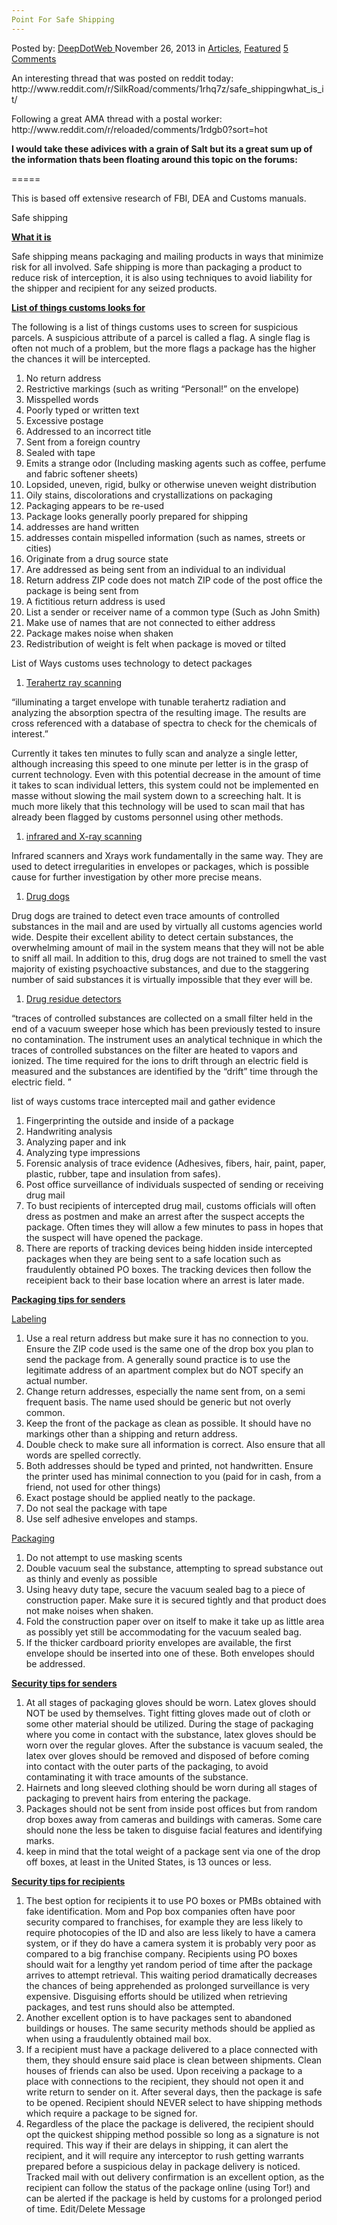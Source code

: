 ```yaml
---
Point For Safe Shipping
---
```

<article class="post-listing post-1921 post type-post status-publish format-standard has-post-thumbnail hentry category-articles category-deepdot-news tag-point tag-safe tag-shipping">
    <div class="post-inner">
    <p class="post-meta">
    <span>Posted by: <a href="https://www.deepdotweb.com/author/admin/" title="">DeepDotWeb </a></span>
    <span>November 26, 2013</span>
    <span>in <a href="https://www.deepdotweb.com/category/articles/" rel="category tag">Articles</a>, <a href="https://www.deepdotweb.com/category/deepdot-news/" rel="category tag">Featured</a></span>
    <span><a href="https://www.deepdotweb.com/2013/11/26/point-for-safe-shipping/#comments">5 Comments</a></span>
    </p>
    <div class="clear"></div>
    <div class="entry">
    <p>An interesting thread that was posted on reddit today:  http://www.reddit.com/r/SilkRoad/comments/1rhq7z/safe_shippingwhat_is_it/</p>
    <p>Following a great AMA thread with a postal worker: http://www.reddit.com/r/reloaded/comments/1rdgb0?sort=hot</p>
    <p><strong>I would take these adivices with a grain of Salt but its a great sum up of the information thats been floating around this topic on the forums:</strong></p>
    <p>=====</p>
    <div>
    <div>
    <p>This is based off extensive research of FBI, DEA and Customs manuals.</p>
    <p>Safe shipping</p>
    <p><span style="text-decoration: underline;"><strong>What it is</strong></span></p>
    <p>Safe shipping means packaging and mailing products in ways that minimize risk for all involved. Safe shipping is more than packaging a product to reduce risk of interception, it is also using techniques to avoid liability for the shipper and recipient for any seized products.</p>
    <p><span style="text-decoration: underline;"><strong>List of things customs looks for</strong></span></p>
    <p>The following is a list of things customs uses to screen for suspicious parcels. A suspicious attribute of a parcel is called a flag. A single flag is often not much of a problem, but the more flags a package has the higher the chances it will be intercepted.</p>
    <ol>
    <li>No return address</li>
    <li>Restrictive markings (such as writing &#8220;Personal!&#8221; on the envelope)</li>
    <li>Misspelled words</li>
    <li>Poorly typed or written text</li>
    <li>Excessive postage</li>
    <li>Addressed to an incorrect title</li>
    <li>Sent from a foreign country</li>
    <li>Sealed with tape</li>
    <li>Emits a strange odor (Including masking agents such as coffee, perfume and fabric softener sheets)</li>
    <li>Lopsided, uneven, rigid, bulky or otherwise uneven weight distribution</li>
    <li>Oily stains, discolorations and crystallizations on packaging</li>
    <li>Packaging appears to be re-used</li>
    <li>Package looks generally poorly prepared for shipping</li>
    <li>addresses are hand written</li>
    <li>addresses contain mispelled information (such as names, streets or cities)</li>
    <li>Originate from a drug source state</li>
    <li>Are addressed as being sent from an individual to an individual</li>
    <li>Return address ZIP code does not match ZIP code of the post office the package is being sent from</li>
    <li>A fictitious return address is used</li>
    <li>List a sender or receiver name of a common type (Such as John Smith)</li>
    <li>Make use of names that are not connected to either address</li>
    <li>Package makes noise when shaken</li>
    <li>Redistribution of weight is felt when package is moved or tilted</li>
    </ol>
    <p>List of Ways customs uses technology to detect packages</p>
    <ol>
    <li><span style="text-decoration: underline;">Terahertz ray scanning</span></li>
    </ol>
    <p>“illuminating a target envelope with tunable terahertz radiation and analyzing the absorption spectra of the resulting image. The results are cross referenced with a database of spectra to check for the chemicals of interest.”</p>
    <p>Currently it takes ten minutes to fully scan and analyze a single letter, although increasing this speed to one minute per letter is in the grasp of current technology. Even with this potential decrease in the amount of time it takes to scan individual letters, this system could not be implemented en masse without slowing the mail system down to a screeching halt. It is much more likely that this technology will be used to scan mail that has already been flagged by customs personnel using other methods.</p>
    <ol>
    <li><span style="text-decoration: underline;">infrared and X-ray scanning</span></li>
    </ol>
    <p>Infrared scanners and Xrays work fundamentally in the same way. They are used to detect irregularities in envelopes or packages, which is possible cause for further investigation by other more precise means.</p>
    <ol>
    <li><span style="text-decoration: underline;">Drug dogs</span></li>
    </ol>
    <p>Drug dogs are trained to detect even trace amounts of controlled substances in the mail and are used by virtually all customs agencies world wide. Despite their excellent ability to detect certain substances, the overwhelming amount of mail in the system means that they will not be able to sniff all mail. In addition to this, drug dogs are not trained to smell the vast majority of existing psychoactive substances, and due to the staggering number of said substances it is virtually impossible that they ever will be.</p>
    <ol>
    <li><span style="text-decoration: underline;">Drug residue detectors</span></li>
    </ol>
    <p>“traces of controlled substances are collected on a small filter held in the end of a vacuum sweeper hose which has been previously tested to insure no contamination. The instrument uses an analytical technique in which the traces of controlled substances on the filter are heated to vapors and ionized. The time required for the ions to drift through an electric field is measured and the substances are identified by the &#8220;drift&#8221; time through the electric field. ”</p>
    <p>list of ways customs trace intercepted mail and gather evidence</p>
    <ol>
    <li>Fingerprinting the outside and inside of a package</li>
    <li>Handwriting analysis</li>
    <li>Analyzing paper and ink</li>
    <li>Analyzing type impressions</li>
    <li>Forensic analysis of trace evidence (Adhesives, fibers, hair, paint, paper, plastic, rubber, tape and insulation from safes).</li>
    <li>Post office surveillance of individuals suspected of sending or receiving drug mail</li>
    <li>To bust recipients of intercepted drug mail, customs officials will often dress as postmen and make an arrest after the suspect accepts the package. Often times they will allow a few minutes to pass in hopes that the suspect will have opened the package.</li>
    <li>There are reports of tracking devices being hidden inside intercepted packages when they are being sent to a safe location such as fraudulently obtained PO boxes. The tracking devices then follow the receipient back to their base location where an arrest is later made.</li>
    </ol>
    <p><span style="text-decoration: underline;"><strong>Packaging tips for senders</strong></span></p>
    <p><span style="text-decoration: underline;">Labeling</span></p>
    <ol>
    <li>Use a real return address but make sure it has no connection to you. Ensure the ZIP code used is the same one of the drop box you plan to send the package from. A generally sound practice is to use the legitimate address of an apartment complex but do NOT specify an actual number.</li>
    <li>Change return addresses, especially the name sent from, on a semi frequent basis. The name used should be generic but not overly common.</li>
    <li>Keep the front of the package as clean as possible. It should have no markings other than a shipping and return address.</li>
    <li>Double check to make sure all information is correct. Also ensure that all words are spelled correctly.</li>
    <li>Both addresses should be typed and printed, not handwritten. Ensure the printer used has minimal connection to you (paid for in cash, from a friend, not used for other things)</li>
    <li>Exact postage should be applied neatly to the package.</li>
    <li>Do not seal the package with tape</li>
    <li>Use self adhesive envelopes and stamps.</li>
    </ol>
    <p><span style="text-decoration: underline;">Packaging</span></p>
    <ol>
    <li>Do not attempt to use masking scents</li>
    <li>Double vacuum seal the substance, attempting to spread substance out as thinly and evenly as possible</li>
    <li>Using heavy duty tape, secure the vacuum sealed bag to a piece of construction paper. Make sure it is secured tightly and that product does not make noises when shaken.</li>
    <li>Fold the construction paper over on itself to make it take up as little area as possibly yet still be accommodating for the vacuum sealed bag.</li>
    <li>If the thicker cardboard priority envelopes are available, the first envelope should be inserted into one of these. Both envelopes should be addressed.</li>
    </ol>
    <p><span style="text-decoration: underline;"><strong>Security tips for senders</strong></span></p>
    <ol>
    <li>At all stages of packaging gloves should be worn. Latex gloves should NOT be used by themselves. Tight fitting gloves made out of cloth or some other material should be utilized. During the stage of packaging where you come in contact with the substance, latex gloves should be worn over the regular gloves. After the substance is vacuum sealed, the latex over gloves should be removed and disposed of before coming into contact with the outer parts of the packaging, to avoid contaminating it with trace amounts of the substance.</li>
    <li>Hairnets and long sleeved clothing should be worn during all stages of packaging to prevent hairs from entering the package.</li>
    <li>Packages should not be sent from inside post offices but from random drop boxes away from cameras and buildings with cameras. Some care should none the less be taken to disguise facial features and identifying marks.</li>
    <li>keep in mind that the total weight of a package sent via one of the drop off boxes, at least in the United States, is 13 ounces or less.</li>
    </ol>
    <p><span style="text-decoration: underline;"><strong>Security tips for recipients</strong></span></p>
    <ol>
    <li>The best option for recipients it to use PO boxes or PMBs obtained with fake identification. Mom and Pop box companies often have poor security compared to franchises, for example they are less likely to require photocopies of the ID and also are less likely to have a camera system, or if they do have a camera system it is probably very poor as compared to a big franchise company. Recipients using PO boxes should wait for a lengthy yet random period of time after the package arrives to attempt retrieval. This waiting period dramatically decreases the chances of being apprehended as prolonged surveillance is very expensive. Disguising efforts should be utilized when retrieving packages, and test runs should also be attempted.</li>
    <li>Another excellent option is to have packages sent to abandoned buildings or houses. The same security methods should be applied as when using a fraudulently obtained mail box.</li>
    <li>If a recipient must have a package delivered to a place connected with them, they should ensure said place is clean between shipments. Clean houses of friends can also be used. Upon receiving a package to a place with connections to the recipient, they should not open it and write return to sender on it. After several days, then the package is safe to be opened. Recipient should NEVER select to have shipping methods which require a package to be signed for.</li>
    <li>Regardless of the place the package is delivered, the recipient should opt the quickest shipping method possible so long as a signature is not required. This way if their are delays in shipping, it can alert the recipient, and it will require any interceptor to rush getting warrants prepared before a suspicious delay in package delivery is noticed. Tracked mail with out delivery confirmation is an excellent option, as the recipient can follow the status of the package online (using Tor!) and can be alerted if the package is held by customs for a prolonged period of time. Edit/Delete Message</li>
    </ol>
    </div>
    </div>
    </div>
    <span style="display:none"><a href="https://www.deepdotweb.com/tag/point/" rel="tag">point</a> <a href="https://www.deepdotweb.com/tag/safe/" rel="tag">safe</a> <a href="https://www.deepdotweb.com/tag/shipping/" rel="tag">shipping</a></span> <span style="display:none" class="updated">2013-11-26</span>
    <div style="display:none" class="vcard author" itemprop="author" itemscope itemtype="http://schema.org/Person"><strong class="fn" itemprop="name"><a href="https://www.deepdotweb.com/author/admin/" title="Posts by DeepDotWeb" rel="author">DeepDotWeb</a></strong></div>
    </div>
</article>

